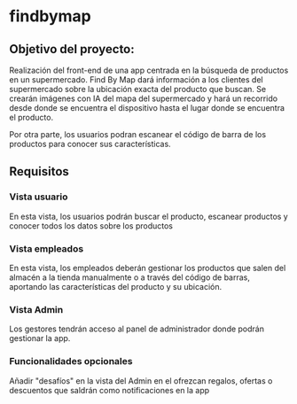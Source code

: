 # findbymap
## Objetivo del proyecto:
Realización del front-end de una app centrada en la búsqueda de productos en un supermercado. Find By Map dará información a los clientes del supermercado sobre la ubicación exacta del producto que buscan. Se crearán imágenes con IA del mapa del supermercado y hará un recorrido desde donde se encuentra el dispositivo hasta el lugar donde se encuentra el producto. 

Por otra parte, los usuarios podran escanear el código de barra de los productos para conocer sus características. 

## Requisitos
### Vista usuario
En esta vista, los usuarios podrán buscar el producto, escanear productos y conocer todos los datos sobre los productos

### Vista empleados
En esta vista, los empleados deberán gestionar los productos que salen del almacén a la tienda manualmente o a través del código de barras, aportando las características del producto y su ubicación.

### Vista Admin
Los gestores tendrán acceso al panel de administrador donde podrán gestionar la app.

### Funcionalidades opcionales
Añadir "desafíos" en la vista del Admin en el ofrezcan regalos, ofertas o descuentos que saldrán como notificaciones en la app

